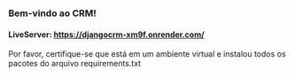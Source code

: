 ### Bem-vindo ao CRM!

#### LiveServer: https://djangocrm-xm9f.onrender.com/

Por favor, certifique-se que está em um ambiente virtual e instalou todos os pacotes do arquivo requirements.txt
